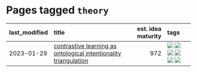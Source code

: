# Pages tagged `theory`

|last_modified|title|est. idea maturity|tags
|:---|:---|---:|:---|
|2023-01-29|[contrastive learning as ontological intentionality triangulation](../contrastive_learning_as_ontological_intentionality_triangulation.md)|972|[![](https://img.shields.io/badge/tag-meta-e168be)](../tags/meta.md) [![](https://img.shields.io/badge/tag-philosophy-32d44f)](../tags/philosophy.md) [![](https://img.shields.io/badge/tag-semiotics-d7de4b)](../tags/semiotics.md) [![](https://img.shields.io/badge/tag-synesthesia-e54ba1)](../tags/synesthesia.md) [![](https://img.shields.io/badge/tag-theory-426a5f)](../tags/theory.md) [![](https://img.shields.io/badge/tag-wip-12eec5)](../tags/wip.md)|